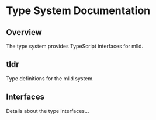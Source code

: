 # Type System Documentation

## Overview

The type system provides TypeScript interfaces for mlld.

## tldr

Type definitions for the mlld system.

## Interfaces

Details about the type interfaces...